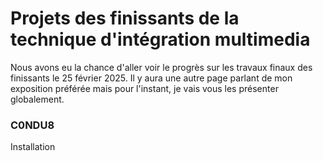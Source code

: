 # Projets des finissants de la technique d'intégration multimedia #
Nous avons eu la chance d'aller voir le progrès sur les travaux finaux des finissants le 25 février 2025. Il y aura une autre page parlant de mon exposition préférée mais pour l'instant, je vais vous les présenter globalement.
### C0NDU8 ###
Installation

